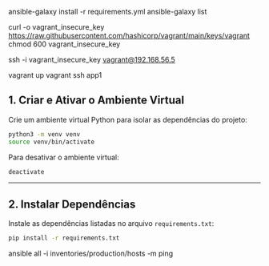 ansible-galaxy install -r requirements.yml
ansible-galaxy list


curl -o vagrant_insecure_key https://raw.githubusercontent.com/hashicorp/vagrant/main/keys/vagrant
chmod 600 vagrant_insecure_key

ssh -i vagrant_insecure_key vagrant@192.168.56.5

vagrant up
vagrant ssh app1

## **1. Criar e Ativar o Ambiente Virtual**
Crie um ambiente virtual Python para isolar as dependências do projeto:

```bash
python3 -m venv venv
source venv/bin/activate
```

Para desativar o ambiente virtual:
```bash
deactivate
```

---

## **2. Instalar Dependências**
Instale as dependências listadas no arquivo `requirements.txt`:

```bash
pip install -r requirements.txt
```

ansible all -i inventories/production/hosts -m ping